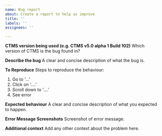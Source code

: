 ```yaml
---
name: Bug report
about: Create a report to help us improve
title: ''
labels: ''
assignees: ''

---
```


**CTMS version being used (e.g. CTMS v5.0 alpha 1 Build 102)**
Which version of CTMS is the bug found in?

**Describe the bug**
A clear and concise description of what the bug is.

**To Reproduce**
Steps to reproduce the behaviour:
1. Go to '...'
2. Click on '....'
3. Scroll down to '....'
4. See error

**Expected behaviour**
A clear and concise description of what you expected to happen.

**Error Message Screenshots**
Screenshot of error message.

**Additional context**
Add any other context about the problem here.
